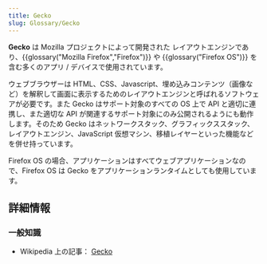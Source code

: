 ```yaml
---
title: Gecko
slug: Glossary/Gecko
---
```


**Gecko** は Mozilla プロジェクトによって開発された レイアウトエンジンであり、{{glossary("Mozilla Firefox","Firefox")}} や {{glossary("Firefox OS")}} を含む多くのアプリ / デバイスで使用されています。

ウェブブラウザーは HTML、CSS、Javascript、埋め込みコンテンツ（画像など）を解釈して画面に表示するためのレイアウトエンジンと呼ばれるソフトウェアが必要です。また Gecko はサポート対象のすべての OS 上で API と適切に連携し、また適切な API が関連するサポート対象にのみ公開されるようにも動作します。そのため Gecko はネットワークスタック、グラフィックススタック、レイアウトエンジン、JavaScript 仮想マシン、移植レイヤーといった機能などを併せ持っています。

Firefox OS の場合、アプリケーションはすべてウェブアプリケーションなので、Firefox OS は Gecko をアプリケーションランタイムとしても使用しています。

## 詳細情報

### 一般知識

- Wikipedia 上の記事： [Gecko](https://ja.wikipedia.org/wiki/Gecko)
